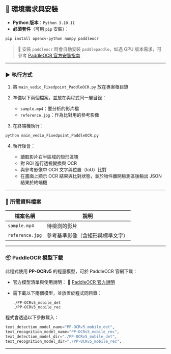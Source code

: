 
## 🧩 環境需求與安裝

* **Python 版本**：`Python 3.10.11`
* **必須套件**（可用 `pip` 安裝）：

```bash
pip install opencv-python numpy paddleocr
```

> 📌 安裝 `paddleocr` 時會自動安裝 `paddlepaddle`，如遇 GPU 版本需求，可參考 [PaddleOCR 官方安裝指南](https://www.paddleocr.ai/latest/installation/)

---

### ▶️ 執行方式

1. 將 `main_vedio_Fixedpoint_PaddleOCR.py` 放在專案根目錄
2. 準備以下兩個檔案，並放在與程式同一層目錄：

   * `sample.mp4`：要分析的影片檔
   * `reference.jpg`：作為比對用的參考影像
3. 在終端機執行：

```bash
python main_vedio_Fixedpoint_PaddleOCR.py
```

4. 執行後會：

   * 讀取影片右半區域的矩形區塊
   * 對 ROI 進行透視變換與 OCR
   * 與參考影像中 OCR 文字與位置（IoU）比對
   * 在畫面上顯示 OCR 結果與比對狀態，並於物件離開檢測區後輸出 JSON 結果於終端機

---

### 📁 所需資料檔案

| 檔案名稱            | 說明               |
| --------------- | ---------------- |
| `sample.mp4`    | 待檢測的影片           |
| `reference.jpg` | 參考基準影像（含矩形與標準文字） |

---

### 📦 PaddleOCR 模型下載

此程式使用 **PP-OCRv5** 的輕量模型，可於 PaddleOCR 官網下載：

* 官方模型清單與使用說明：
  🔗 [PaddleOCR 官方說明](https://www.paddleocr.ai/latest/version3.x/pipeline_usage/OCR.html#1-ocr)

* 需下載以下兩個模型，並放置於程式同目錄：

  ```
  ./PP-OCRv5_mobile_det
  ./PP-OCRv5_mobile_rec
  ```

程式會透過以下參數載入：

```python
text_detection_model_name="PP-OCRv5_mobile_det",
text_recognition_model_name="PP-OCRv5_mobile_rec",
text_detection_model_dir="./PP-OCRv5_mobile_det",
text_recognition_model_dir="./PP-OCRv5_mobile_rec",
```

---
